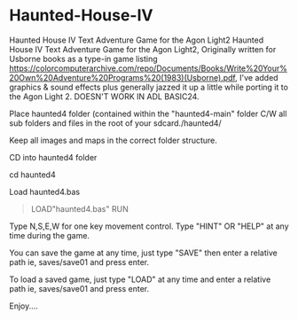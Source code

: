 # Haunted-House-IV
Haunted House IV Text Adventure Game for the Agon Light2
Haunted House IV Text Adventure Game for the Agon Light2, Originally written for Usborne books as a type-in game listing https://colorcomputerarchive.com/repo/Documents/Books/Write%20Your%20Own%20Adventure%20Programs%20(1983)(Usborne).pdf, I've added graphics & sound effects plus generally jazzed it up a little while porting it to the Agon Light 2.
DOESN'T WORK IN ADL BASIC24.

Place haunted4 folder (contained within the "haunted4-main" folder C/W all sub folders and files in the root of your sdcard./haunted4/

Keep all images and maps in the correct folder structure.

CD into haunted4 folder

cd haunted4

Load haunted4.bas
> LOAD"haunted4.bas"
> RUN

Type N,S,E,W for one key movement control.
Type "HINT" OR "HELP" at any time during the game.

You can save the game at any time, just type "SAVE" then enter a relative path ie, saves/save01 and press enter.

To load a saved game, just type "LOAD" at any time and enter a relative path ie, saves/save01 and press enter.

Enjoy....

